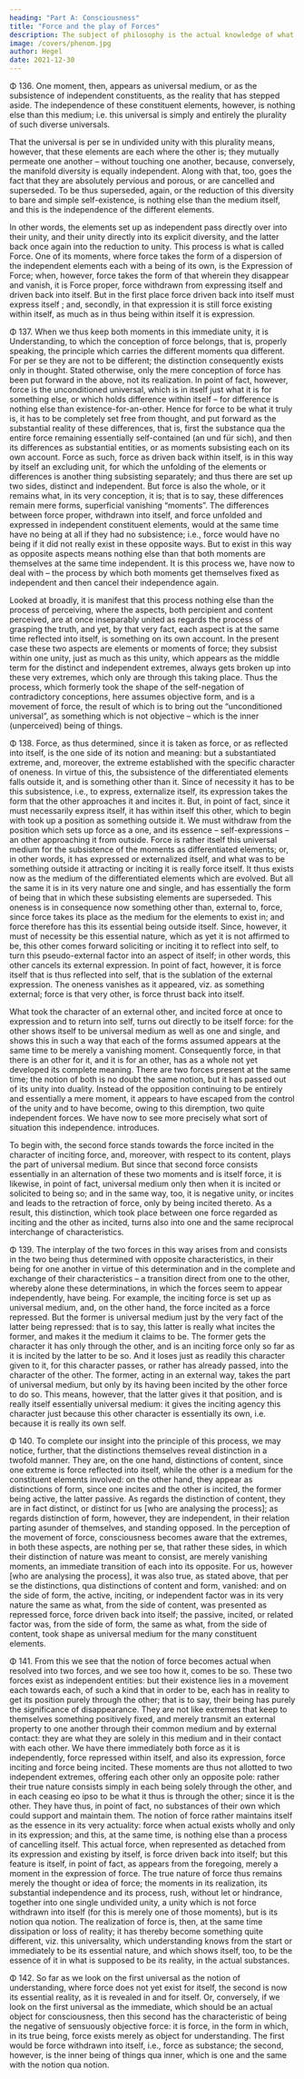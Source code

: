```yaml
---
heading: "Part A: Consciousness"
title: "Force and the play of Forces"
description: The subject of philosophy is the actual knowledge of what truly is.
image: /covers/phenom.jpg
author: Hegel
date: 2021-12-30
---
```



<!-- ### 1. Force and the play of Forces -->

Φ 136. One moment, then, appears as universal medium, or as the subsistence of independent constituents, as the reality that has stepped aside. The independence of these constituent elements, however, is nothing else than this medium; i.e. this universal is simply and entirely the plurality of such diverse universals. 

That the universal is per se in undivided unity with this plurality means, however, that these elements are each where the other is; they mutually permeate one another – without touching one another, because, conversely, the manifold diversity is equally independent. Along with that, too, goes the fact that they are absolutely pervious and porous, or are cancelled and superseded. To be thus superseded, again, or the reduction of this diversity to bare and simple self-existence, is nothing else than the medium itself, and this is the independence of the different elements. 

In other words, the elements set up as independent pass directly over into their unity, and their unity directly into its explicit diversity, and the latter back once again into the reduction to unity. This process is what is called Force. One of its moments, where force takes the form of a dispersion of the independent elements each with a being of its own, is the Expression of Force; when, however, force takes the form of that wherein they disappear and vanish, it is Force proper, force withdrawn from expressing itself and driven back into itself. But in the first place force driven back into itself must express itself ; and, secondly, in that expression it is still force existing within itself, as much as in thus being within itself it is expression.

Φ 137. When we thus keep both moments in this immediate unity, it is Understanding, to which the conception of force belongs, that is, properly speaking, the principle which carries the different moments qua different. For per se they are not to be different; the distinction consequently exists only in thought. Stated otherwise, only the mere conception of force has been put forward in the above, not its realization. In point of fact, however, force is the unconditioned universal, which is in itself just what it is for something else, or which holds difference within itself – for difference is nothing else than existence-for-an-other. Hence for force to be what it truly is, it has to be completely set free from thought, and put forward as the substantial reality of these differences, that is, first the substance qua the entire force remaining essentially self-contained (an und für sich), and then its differences as substantial entities, or as moments subsisting each on its own account. Force as such, force as driven back within itself, is in this way by itself an excluding unit, for which the unfolding of the elements or differences is another thing subsisting separately; and thus there are set up two sides, distinct and independent. But force is also the whole, or it remains what, in its very conception, it is; that is to say, these differences remain mere forms, superficial vanishing “moments”. The differences between force proper, withdrawn into itself, and force unfolded and expressed in independent constituent elements, would at the same time have no being at all if they had no subsistence; i.e., force would have no being if it did not really exist in these opposite ways. But to exist in this way as opposite aspects means nothing else than that both moments are themselves at the same time independent. It is this process we, have now to deal with – the process by which both moments get themselves fixed as independent and then cancel their independence again.

Looked at broadly, it is manifest that this process nothing else than the process of perceiving, where the aspects, both percipient and content perceived, are at once inseparably united as regards the process of grasping the truth, and yet, by that very fact, each aspect is at the same time reflected into itself, is something on its own account. In the present case these two aspects are elements or moments of force; they subsist within one unity, just as much as this unity, which appears as the middle term for the distinct and independent extremes, always gets broken up into these very extremes, which only are through this taking place. Thus the process, which formerly took the shape of the self-negation of contradictory conceptions, here assumes objective form, and is a movement of force, the result of which is to bring out the “unconditioned universal”, as something which is not objective – which is the inner (unperceived) being of things.

Φ 138. Force, as thus determined, since it is taken as force, or as reflected into itself, is the one side of its notion and meaning: but a substantiated extreme, and, moreover, the extreme established with the specific character of oneness. In virtue of this, the subsistence of the differentiated elements falls outside it, and is something other than it. Since of necessity it has to be this subsistence, i.e., to express, externalize itself, its expression takes the form that the other approaches it and incites it. But, in point of fact, since it must necessarily express itself, it has within itself this other, which to begin with took up a position as something outside it. We must withdraw from the position which sets up force as a one, and its essence – self-expressions – an other approaching it from outside. Force is rather itself this universal medium for the subsistence of the moments as differentiated elements; or, in other words, it has expressed or externalized itself, and what was to be something outside it attracting or inciting it is really force itself. It thus exists now as the medium of the differentiated elements which are evolved. But all the same it is in its very nature one and single, and has essentially the form of being that in which these subsisting elements are superseded. This oneness is in consequence now something other than, external to, force, since force takes its place as the medium for the elements to exist in; and force therefore has this its essential being outside itself. Since, however, it must of necessity be this essential nature, which as yet it is not affirmed to be, this other comes forward soliciting or inciting it to reflect into self, to turn this pseudo-external factor into an aspect of itself; in other words, this other cancels its external expression. In point of fact, however, it is force itself that is thus reflected into self, that is the sublation of the external expression. The oneness vanishes as it appeared, viz. as something external; force is that very other, is force thrust back into itself.

What took the character of an external other, and incited force at once to expression and to return into self, turns out directly to be itself force: for the other shows itself to be universal medium as well as one and single, and shows this in such a way that each of the forms assumed appears at the same time to be merely a vanishing moment. Consequently force, in that there is an other for it, and it is for an other, has as a whole not yet developed its complete meaning. There are two forces present at the same time; the notion of both is no doubt the same notion, but it has passed out of its unity into duality. Instead of the opposition continuing to be entirely and essentially a mere moment, it appears to have escaped from the control of the unity and to have become, owing to this diremption, two quite independent forces. We have now to see more precisely what sort of situation this independence. introduces.

To begin with, the second force stands towards the force incited in the character of inciting force, and, moreover, with respect to its content, plays the part of universal medium. But since that second force consists essentially in an alternation of these two moments and is itself force, it is likewise, in point of fact, universal medium only then when it is incited or solicited to being so; and in the same way, too, it is negative unity, or incites and leads to the retraction of force, only by being incited thereto. As a result, this distinction, which took place between one force regarded as inciting and the other as incited, turns also into one and the same reciprocal interchange of characteristics.

Φ 139. The interplay of the two forces in this way arises from and consists in the two being thus determined with opposite characteristics, in their being for one another in virtue of this determination and in the complete and exchange of their characteristics – a transition direct from one to the other, whereby alone these determinations, in which the forces seem to appear independently, have being. For example, the inciting force is set up as universal medium, and, on the other hand, the force incited as a force repressed. But the former is universal medium just by the very fact of the latter being repressed: that is to say, this latter is really what incites the former, and makes it the medium it claims to be. The former gets the character it has only through the other, and is an inciting force only so far as it is incited by the latter to be so. And it loses just as readily this character given to it, for this character passes, or rather has already passed, into the character of the other. The former, acting in an external way, takes the part of universal medium, but only by its having been incited by the other force to do so. This means, however, that the latter gives it that position, and is really itself essentially universal medium: it gives the inciting agency this character just because this other character is essentially its own, i.e. because it is really its own self.

Φ 140. To complete our insight into the principle of this process, we may notice, further, that the distinctions themselves reveal distinction in a twofold manner. They are, on the one hand, distinctions of content, since one extreme is force reflected into itself, while the other is a medium for the constituent elements involved: on the other hand, they appear as distinctions of form, since one incites and the other is incited, the former being active, the latter passive. As regards the distinction of content, they are in fact distinct, or distinct for us [who are analysing the process]; as regards distinction of form, however, they are independent, in their relation parting asunder of themselves, and standing opposed. In the perception of the movement of force, consciousness becomes aware that the extremes, in both these aspects, are nothing per se, that rather these sides, in which their distinction of nature was meant to consist, are merely vanishing moments, an immediate transition of each into its opposite. For us, however [who are analysing the process], it was also true, as stated above, that per se the distinctions, qua distinctions of content and form, vanished: and on the side of form, the active, inciting, or independent factor was in its very nature the same as what, from the side of content, was presented as repressed force, force driven back into itself; the passive, incited, or related factor was, from the side of form, the same as what, from the side of content, took shape as universal medium for the many constituent elements.

Φ 141. From this we see that the notion of force becomes actual when resolved into two forces, and we see too how it, comes to be so. These two forces exist as independent entities: but their existence lies in a movement each towards each, of such a kind that in order to be, each has in reality to get its position purely through the other; that is to say, their being has purely the significance of disappearance. They are not like extremes that keep to themselves something positively fixed, and merely transmit an external property to one another through their common medium and by external contact: they are what they are solely in this medium and in their contact with each other. We have there immediately both force as it is independently, force repressed within itself, and also its expression, force inciting and force being incited. These moments are thus not allotted to two independent extremes, offering each other only an opposite pole: rather their true nature consists simply in each being solely through the other, and in each ceasing eo ipso to be what it thus is through the other; since it is the other. They have thus, in point of fact, no substances of their own which could support and maintain them. The notion of force rather maintains itself as the essence in its very actuality: force when actual exists wholly and only in its expression; and this, at the same time, is nothing else than a process of cancelling itself. This actual force, when represented as detached from its expression and existing by itself, is force driven back into itself; but this feature is itself, in point of fact, as appears from the foregoing, merely a moment in the expression of force. The true nature of force thus remains merely the thought or idea of force; the moments in its realization, its substantial independence and its process, rush, without let or hindrance, together into one single undivided unity, a unity which is not force withdrawn into itself (for this is merely one of those moments), but is its notion qua notion. The realization of force is, then, at the same time dissipation or loss of reality; it has thereby become something quite different, viz. this universality, which understanding knows from the start or immediately to be its essential nature, and which shows itself, too, to be the essence of it in what is supposed to be its reality, in the actual substances.

Φ 142. So far as we look on the first universal as the notion of understanding, where force does not yet exist for itself, the second is now its essential reality, as it is revealed in and for itself. Or, conversely, if we look on the first universal as the immediate, which should be an actual object for consciousness, then this second has the characteristic of being the negative of sensuously objective force: it is force, in the form in which, in its true being, force exists merely as object for understanding. The first would be force withdrawn into itself, i.e., force as substance; the second, however, is the inner being of things qua inner, which is one and the same with the notion qua notion.
